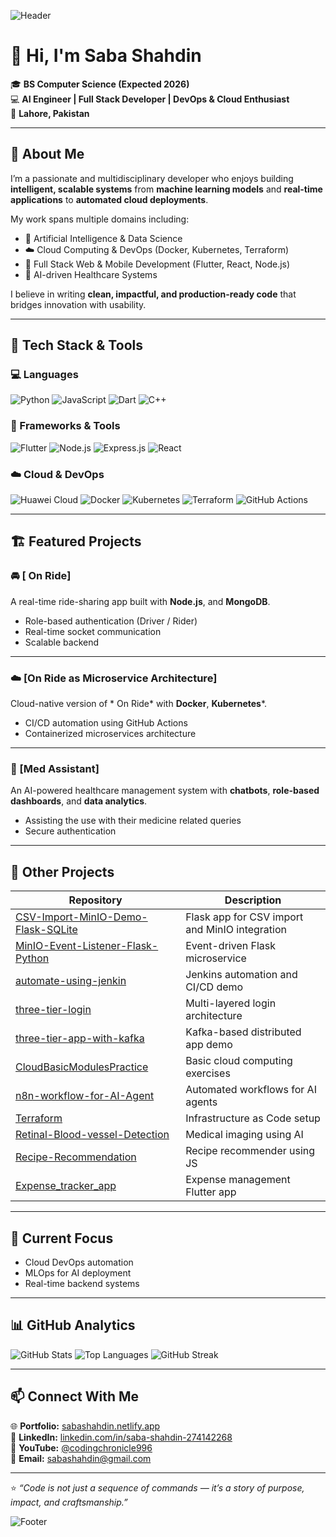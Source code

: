 <!-- Profile Banner -->
![Header](https://capsule-render.vercel.app/api?type=waving&color=0:6a11cb,100:2575fc&height=200&section=header&text=Saba%20Shahdin&fontSize=45&fontColor=ffffff&animation=fadeIn&fontAlignY=35)

# 👋 Hi, I'm Saba Shahdin

🎓 **BS Computer Science (Expected 2026)**  
💻 **AI Engineer | Full Stack Developer | DevOps & Cloud Enthusiast**  
📍 **Lahore, Pakistan**

---

## 🚀 About Me

I’m a passionate and multidisciplinary developer who enjoys building **intelligent, scalable systems** from **machine learning models** and **real-time applications** to **automated cloud deployments**.

My work spans multiple domains including:
- 🧠 Artificial Intelligence & Data Science  
- ☁️ Cloud Computing & DevOps (Docker, Kubernetes, Terraform)  
- 📱 Full Stack Web & Mobile Development (Flutter, React, Node.js)  
- 🏥 AI-driven Healthcare Systems  

I believe in writing **clean, impactful, and production-ready code** that bridges innovation with usability.

---

## 🧩 Tech Stack & Tools

### 💻 Languages
![Python](https://img.shields.io/badge/Python-3776AB?style=for-the-badge&logo=python&logoColor=white)
![JavaScript](https://img.shields.io/badge/JavaScript-F7DF1E?style=for-the-badge&logo=javascript&logoColor=black)
![Dart](https://img.shields.io/badge/Dart-0175C2?style=for-the-badge&logo=dart&logoColor=white)
![C++](https://img.shields.io/badge/C++-00599C?style=for-the-badge&logo=cplusplus&logoColor=white)

### 🧱 Frameworks & Tools
![Flutter](https://img.shields.io/badge/Flutter-02569B?style=for-the-badge&logo=flutter&logoColor=white)
![Node.js](https://img.shields.io/badge/Node.js-339933?style=for-the-badge&logo=node.js&logoColor=white)
![Express.js](https://img.shields.io/badge/Express.js-404D59?style=for-the-badge)
![React](https://img.shields.io/badge/React-20232A?style=for-the-badge&logo=react&logoColor=61DAFB)


### ☁️ Cloud & DevOps
![Huawei Cloud](https://img.shields.io/badge/Huawei_Cloud-FF0000?style=for-the-badge&logo=huaweicloud&logoColor=white)
![Docker](https://img.shields.io/badge/Docker-2496ED?style=for-the-badge&logo=docker&logoColor=white)
![Kubernetes](https://img.shields.io/badge/Kubernetes-326CE5?style=for-the-badge&logo=kubernetes&logoColor=white)
![Terraform](https://img.shields.io/badge/Terraform-844FBA?style=for-the-badge&logo=terraform&logoColor=white)
![GitHub Actions](https://img.shields.io/badge/GitHub_Actions-2088FF?style=for-the-badge&logo=githubactions&logoColor=white)

---

## 🏗️ Featured Projects

### 🚘 [ On Ride]
A real-time ride-sharing app built with **Node.js**, and **MongoDB**.  
- Role-based authentication (Driver / Rider)  
- Real-time socket communication  
- Scalable backend  

---

### ☁️ [On Ride as Microservice Architecture]
Cloud-native version of * On Ride* with **Docker**, **Kubernetes***.  
- CI/CD automation using GitHub Actions  
- Containerized microservices architecture  

---

### 🏥 [Med Assistant]
An AI-powered healthcare management system with **chatbots**, **role-based dashboards**, and **data analytics**.  
- Assisting the use with their medicine related queries
- Secure authentication  

---

## 🧮 Other Projects

| Repository | Description |
|-------------|-------------|
| [CSV-Import-MinIO-Demo-Flask-SQLite](https://github.com/SabaShahdin/CSV-Import-MinIO-Demo-Flask-SQLite) | Flask app for CSV import and MinIO integration |
| [MinIO-Event-Listener-Flask-Python](https://github.com/SabaShahdin/MinIO-Event-Listener-Flask-Python) | Event-driven Flask microservice |
| [automate-using-jenkin](https://github.com/SabaShahdin/automate-using-jenkin) | Jenkins automation and CI/CD demo |
| [three-tier-login](https://github.com/SabaShahdin/three-tier-login) | Multi-layered login architecture |
| [three-tier-app-with-kafka](https://github.com/SabaShahdin/three-tier-app-with-kafka) | Kafka-based distributed app demo |
| [CloudBasicModulesPractice](https://github.com/SabaShahdin/CloudBasicModulesPractice) | Basic cloud computing exercises |
| [n8n-workflow-for-AI-Agent](https://github.com/SabaShahdin/n8n-workflow-for-AI-Agent) | Automated workflows for AI agents |
| [Terraform](https://github.com/SabaShahdin/Terraform) | Infrastructure as Code setup |
| [Retinal-Blood-vessel-Detection](https://github.com/SabaShahdin/Retinal-Blood-vessel-Detection) | Medical imaging using AI |
| [Recipe-Recommendation](https://github.com/SabaShahdin/Recipe-Recommendation) | Recipe recommender using JS |
| [Expense_tracker_app](https://github.com/SabaShahdin/Expense_tracker_app) | Expense management Flutter app |
---

## 🧠 Current Focus

- Cloud DevOps automation  
- MLOps for AI deployment  
- Real-time backend systems  

---

## 📊 GitHub Analytics

![GitHub Stats](https://github-readme-stats.vercel.app/api?username=SabaShahdin&show_icons=true&theme=tokyonight&hide_border=true)
![Top Languages](https://github-readme-stats.vercel.app/api/top-langs/?username=SabaShahdin&layout=compact&theme=tokyonight&hide_border=true)
![GitHub Streak](https://github-readme-streak-stats.herokuapp.com/?user=SabaShahdin&theme=tokyonight&hide_border=true)

---

## 📫 Connect With Me

🌐 **Portfolio:** [sabashahdin.netlify.app](https://sabashahdin.netlify.app)  
💼 **LinkedIn:** [linkedin.com/in/saba-shahdin-274142268](https://www.linkedin.com/in/saba-shahdin-274142268)  
🎥 **YouTube:** [@codingchronicle996](https://youtube.com/@codingchronicle996)  
📧 **Email:** sabashahdin@gmail.com  

---

⭐ *“Code is not just a sequence of commands — it’s a story of purpose, impact, and craftsmanship.”*

![Footer](https://capsule-render.vercel.app/api?type=waving&color=0:2575fc,100:6a11cb&height=100&section=footer)
